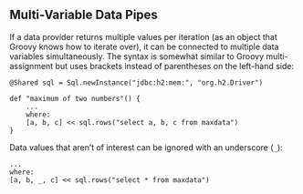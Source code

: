 

## Multi-Variable Data Pipes

If a data provider returns multiple values per iteration (as an object that Groovy knows how to iterate over), it can be connected to multiple data variables simultaneously. The syntax is somewhat similar to Groovy multi-assignment but uses brackets instead of parentheses on the left-hand side:


    @Shared sql = Sql.newInstance("jdbc:h2:mem:", "org.h2.Driver")

    def "maximum of two numbers"() {
        ...
        where:
        [a, b, c] << sql.rows("select a, b, c from maxdata")
    }


Data values that aren’t of interest can be ignored with an underscore (`_`):

    ...
    where:
    [a, b, _, c] << sql.rows("select * from maxdata")
